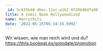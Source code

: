 ```yaml
---
_id: 5c835b40-dbec-11ec-a162-0720b98dfa98
title: A Comic Book Hollywoodized
name: Henrythils
date: '2022-05-25T05:34:35.509Z'
---
```

Wir wissen, wie man reich wird und du? https://thils.bookeat.es/gotodate/promotion
